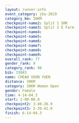 ```yaml
---
layout: runner-info 
event_category: jbu-2019 
category_km: 30KM 
checkpoint-name2: Split 1 SMK 
checkpoint-name3: Split 2 E Farm 
checkpoint-name4: 
checkpoint-name5: 
checkpoint-name6: 
checkpoint-name7: 
checkpoint-name8: 
checkpoint-name9: 
overall_rank: 77
gender_rank: 9
category_rank: 98
bib: 33043
name: CHEAH VOON YUEN
distance: 30KM
category: 30KM Women Open
gender: Female
time: 4-14-04.3
start: 2-00-00.0
checkpoint2: 3-49-26.9
checkpoint3: 5-39-42.0
finish: 6-14-04.3
---
```

